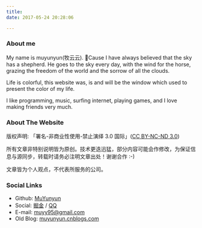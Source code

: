```yaml
---
title:
date: 2017-05-24 20:28:06

---
```


### About me

My name is muyunyun(牧云云). Cause I have always believed that the sky has a shepherd. He goes to the sky every day, with the wind for the horse, grazing the freedom of the world and the sorrow of all the clouds.

Life is colorful, this website was, is and will be the window which used to present the color of my life.

I like programming, music, surfing internet, playing games, and I love making friends very much.

### About The Website
版权声明: 「署名-非商业性使用-禁止演绎 3.0 国际」([CC BY-NC-ND 3.0](https://creativecommons.org/licenses/by-nc-nd/3.0/deed.zh))

所有文章非特别说明皆为原创。技术更迭迅猛，部分内容可能会作修改，为保证信息与源同步，转载时请务必注明文章出处！谢谢合作 :-)

文章皆为个人观点，不代表所服务的公司。

### Social Links
* Github: [MuYunyun](https://github.com/MuYunyun)
* Social: [掘金](https://juejin.im/user/582becad2f301e0059426df2) / [QQ](tencent://message/?uin=328375795&Menu=yes)
* E-mail: [muyy95@gmail.com](mailto:muyy95@gmail.com)
* Old Blog: [muyunyun.cnblogs.com](muyunyun.cnblogs.com)